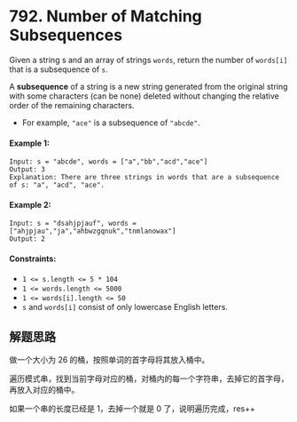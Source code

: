 # 792. Number of Matching Subsequences

Given a string s and an array of strings `words`, return the number of `words[i]` that is a subsequence of `s`.

A **subsequence** of a string is a new string generated from the original string with some characters (can be none) deleted without changing the relative order of the remaining characters.

+ For example, `"ace"` is a subsequence of `"abcde"`.
 

#### Example 1:

```
Input: s = "abcde", words = ["a","bb","acd","ace"]
Output: 3
Explanation: There are three strings in words that are a subsequence of s: "a", "acd", "ace".
```

#### Example 2:

```
Input: s = "dsahjpjauf", words = ["ahjpjau","ja","ahbwzgqnuk","tnmlanowax"]
Output: 2
``` 

#### Constraints:

+ `1 <= s.length <= 5 * 104`
+ `1 <= words.length <= 5000`
+ `1 <= words[i].length <= 50`
+ `s` and `words[i]` consist of only lowercase English letters.

## 解题思路

做一个大小为 26 的桶，按照单词的首字母将其放入桶中。

遍历模式串，找到当前字母对应的桶，对桶内的每一个字符串，去掉它的首字母，再放入对应的桶中。

如果一个串的长度已经是 1，去掉一个就是 0 了，说明遍历完成，res++
